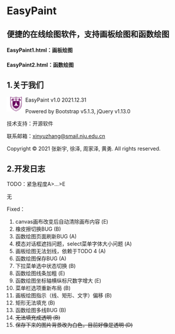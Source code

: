 # EasyPaint
## 便捷的在线绘图软件，支持画板绘图和函数绘图
#### EasyPaint1.html：画板绘图
#### EasyPaint2.html：函数绘图

## 1.关于我们
<img align="left" src="images/NJU.png" width = "10%" height = "10%"/>
EasyPaint v1.0 2021.12.31 

Powered by Bootstrap v5.1.3, jQuery v1.13.0 

技术支持：开源软件 

联系邮箱：xinyuzhang@smail.nju.edu.cn 

Copyright © 2021 张新宇, 徐泽, 周家泽, 黄勇. All rights reserved.



## 2.开发日志

TODO：紧急程度A>...>E 

无

Fixed：
1. canvas画布改变后自动清除画布内容 (E)
2. 橡皮擦切换BUG (B)
3. 函数绘图页面刷新BUG (A)
4. 模态对话框遮挡问题，select菜单字体大小问题 (A)
5. 画板绘图无法划线，依赖于TODO 4 (A)
6. 函数绘图保存BUG (A)
7. 下拉菜单选中状态切换 (B)
8. 函数绘图线条加粗 (E)
9. 函数绘图坐标轴横纵标尺数字增大 (E)
10. 菜单栏选项重新布局 (B)
11. 画板绘图指示（线、矩形、文字）偏移 (B)
12. 矩形无法填充 (B)
13. 函数绘图多线BUG (B)
14. ~~无法填充成透明 (B)~~
15. ~~保存下来的图片背景改为白色，目前好像是透明 (D)~~